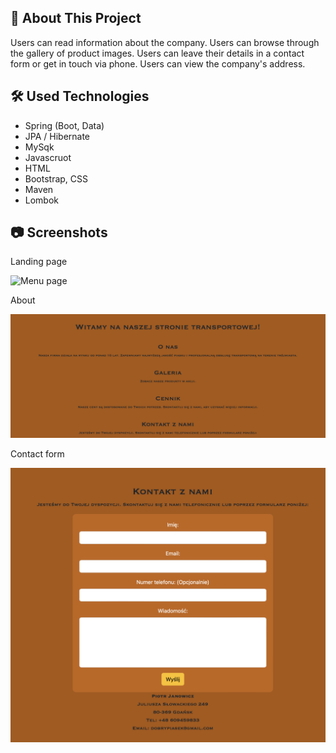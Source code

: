 ## :bookmark_tabs: About This Project

Users can read information about the company.
Users can browse through the gallery of product images.
Users can leave their details in a contact form or get in touch via phone.
Users can view the company's address.

## :hammer_and_wrench: Used Technologies

* Spring (Boot, Data)
* JPA / Hibernate
* MySqk
* Javascruot
* HTML
* Bootstrap, CSS
* Maven
* Lombok

## :camera: Screenshots

Landing page      

![Menu page](src/main/resources/static/images/landing-page.png)

About    

![Checkout](src/main/resources/static/images/about.png)

Contact form    

![Login page](src/main/resources/static/images/form.png)
